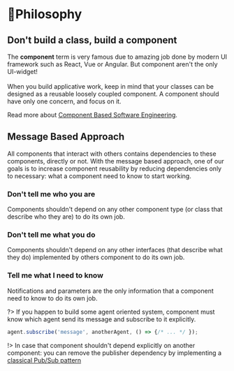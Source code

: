 # 🧙‍️Philosophy

## Don't build a class, build a component

The **component** term is very famous due to amazing job done by modern UI framework such as React, Vue or Angular. But component aren't the only UI-widget! 
<br/>
<br/>
When you build applicative work, keep in mind that your classes can be designed as a reusable loosely coupled component. A component should have only one concern, and focus on it.

Read more about [Component Based Software Engineering](https://en.wikipedia.org/wiki/Component-based_software_engineering).

## Message Based Approach

All components that interact with others contains dependencies to these components, directly or not. 
With the message based approach, one of our goals is to increase component reusability by reducing dependencies only to necessary: what a component need to know to start working.


### Don't tell me who you are

Components shouldn't depend on any other component type (or class that describe who they are) to do its own job.

### Don't tell me what you do

Components shouldn't depend on any other interfaces (that describe what they do) implemented by others component to do its own job.

### Tell me what I need to know

Notifications and parameters are the only information that a component need to know to do its own job. 

?> If you happen to build some agent oriented system, component must know which agent send its message and subscribe to it explicitly.


```js 
agent.subscribe('message', anotherAgent, () => {/* ... */ });
```

!> In case that component shouldn't depend explicitly on another component: you can remove the publisher dependency by implementing a [classical Pub/Sub pattern](cookbook/pub-sub.md)